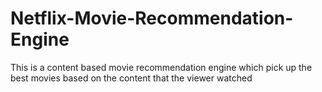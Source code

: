 # Netflix-Movie-Recommendation-Engine
This is a content based movie recommendation engine which pick up the best movies based on the content that the viewer watched
